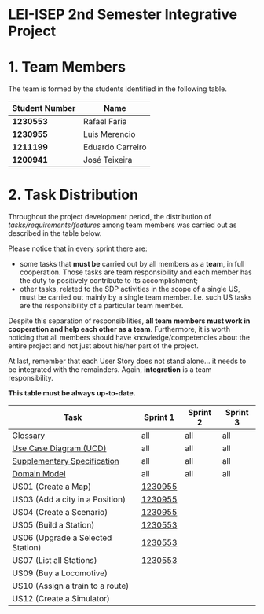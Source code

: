 # LEI-ISEP 2nd Semester Integrative Project

# 1. Team Members

The team is formed by the students identified in the following table.

| Student Number | Name             |
|----------------|------------------|
| **1230553**    | Rafael Faria     |
| **1230955**    | Luis Merencio    |
| **1211199**    | Eduardo Carreiro |
| **1200941**    | José Teixeira    |

# 2. Task Distribution ###

Throughout the project development period, the distribution of _tasks/requirements/features_ among team members was carried out as described in the table below.

Please notice that in every sprint there are:

- some tasks that **must be** carried out by all members as a **team**, in full cooperation. Those tasks are team responsibility and each member has the duty to positively contribute to its accomplishment;
- other tasks, related to the SDP activities in the scope of a single US, must be carried out mainly by a single team member. I.e. such US tasks are the responsibility of a particular team member.

Despite this separation of responsibilities, **all team members must work in cooperation and help each other as a team**.
Furthermore, it is worth noticing that all members should have knowledge/competencies about the entire project and not just about his/her part of the project.

At last, remember that each User Story does not stand alone... it needs to be integrated with the remainders. Again, **integration** is a team responsibility.

**This table must be always up-to-date.**

| Task                                                                                                                           | Sprint 1                             | Sprint 2 | Sprint 3 |
|--------------------------------------------------------------------------------------------------------------------------------|--------------------------------------|----------|----------|
| [Glossary](system-documentation/global-artifacts/01.requirements-engineering/glossary.md)                                      | all                                  | all      | all      |
| [Use Case Diagram (UCD)](system-documentation/global-artifacts/01.requirements-engineering/use-case-diagram.md)                | all                                  | all      | all      |
| [Supplementary Specification](system-documentation/global-artifacts/01.requirements-engineering/suplementary-specification.md) | all                                  | all      | all      |
| [Domain Model](system-documentation/global-artifacts/01.requirements-engineering/domain-model.md)                              | all                                  | all      | all      |
| US01 (Create a Map)                                                                                                            | [1230955](system-documentation/US01) |          |          |
| US03 (Add a city in a Position)                                                                                                | [1230955](system-documentation/US03) |          |          |
| US04 (Create a Scenario)                                                                                                       | [1230955](system-documentation/US04) |          |          |
| US05 (Build a Station)                                                                                                         | [1230553](system-documentation/US05) |          |          |
| US06 (Upgrade a Selected Station)                                                                                              | [1230553](system-documentation/US06) |          |          |
| US07 (List all Stations)                                                                                                       | [1230553](system-documentation/US07) |          |          |
| US09 (Buy a Locomotive)                                                                                                        |                                      |          |          |
| US10 (Assign a train to a route)                                                                                               |                                      |          |          |
| US12 (Create a Simulator)                                                                                                      |                                      |          |          |
